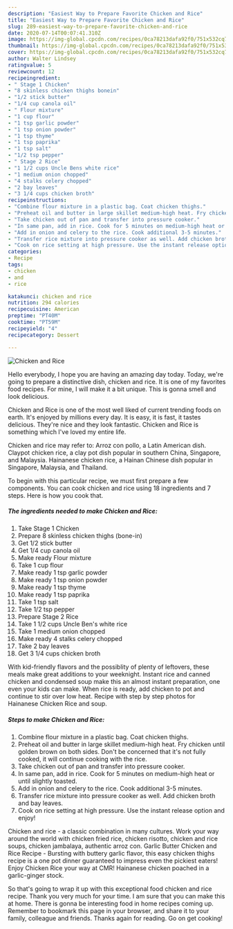 ```yaml
---
description: "Easiest Way to Prepare Favorite Chicken and Rice"
title: "Easiest Way to Prepare Favorite Chicken and Rice"
slug: 289-easiest-way-to-prepare-favorite-chicken-and-rice
date: 2020-07-14T00:07:41.310Z
image: https://img-global.cpcdn.com/recipes/0ca78213dafa92f0/751x532cq70/chicken-and-rice-recipe-main-photo.jpg
thumbnail: https://img-global.cpcdn.com/recipes/0ca78213dafa92f0/751x532cq70/chicken-and-rice-recipe-main-photo.jpg
cover: https://img-global.cpcdn.com/recipes/0ca78213dafa92f0/751x532cq70/chicken-and-rice-recipe-main-photo.jpg
author: Walter Lindsey
ratingvalue: 5
reviewcount: 12
recipeingredient:
- " Stage 1 Chicken"
- "8 skinless chicken thighs bonein"
- "1/2 stick butter"
- "1/4 cup canola oil"
- " Flour mixture"
- "1 cup flour"
- "1 tsp garlic powder"
- "1 tsp onion powder"
- "1 tsp thyme"
- "1 tsp paprika"
- "1 tsp salt"
- "1/2 tsp pepper"
- " Stage 2 Rice"
- "1 1/2 cups Uncle Bens white rice"
- "1 medium onion chopped"
- "4 stalks celery chopped"
- "2 bay leaves"
- "3 1/4 cups chicken broth"
recipeinstructions:
- "Combine flour mixture in a plastic bag. Coat chicken thighs."
- "Preheat oil and butter in large skillet medium-high heat. Fry chicken until golden brown on both sides. Don&#39;t be concerned that it&#39;s not fully cooked, it will continue cooking with the rice."
- "Take chicken out of pan and transfer into pressure cooker."
- "In same pan, add in rice. Cook for 5 minutes on medium-high heat or until slightly toasted."
- "Add in onion and celery to the rice. Cook additional 3-5 minutes."
- "Transfer rice mixture into pressure cooker as well. Add chicken broth and bay leaves."
- "Cook on rice setting at high pressure. Use the instant release option and enjoy!"
categories:
- Recipe
tags:
- chicken
- and
- rice

katakunci: chicken and rice 
nutrition: 294 calories
recipecuisine: American
preptime: "PT40M"
cooktime: "PT59M"
recipeyield: "4"
recipecategory: Dessert

---
```



![Chicken and Rice](https://img-global.cpcdn.com/recipes/0ca78213dafa92f0/751x532cq70/chicken-and-rice-recipe-main-photo.jpg)

Hello everybody, I hope you are having an amazing day today. Today, we're going to prepare a distinctive dish, chicken and rice. It is one of my favorites food recipes. For mine, I will make it a bit unique. This is gonna smell and look delicious.

Chicken and Rice is one of the most well liked of current trending foods on earth. It's enjoyed by millions every day. It is easy, it is fast, it tastes delicious. They're nice and they look fantastic. Chicken and Rice is something which I've loved my entire life.

Chicken and rice may refer to: Arroz con pollo, a Latin American dish. Claypot chicken rice, a clay pot dish popular in southern China, Singapore, and Malaysia. Hainanese chicken rice, a Hainan Chinese dish popular in Singapore, Malaysia, and Thailand.


To begin with this particular recipe, we must first prepare a few components. You can cook chicken and rice using 18 ingredients and 7 steps. Here is how you cook that.

<!--inarticleads1-->

##### The ingredients needed to make Chicken and Rice:

1. Take  Stage 1 Chicken
1. Prepare 8 skinless chicken thighs (bone-in)
1. Get 1/2 stick butter
1. Get 1/4 cup canola oil
1. Make ready  Flour mixture
1. Take 1 cup flour
1. Make ready 1 tsp garlic powder
1. Make ready 1 tsp onion powder
1. Make ready 1 tsp thyme
1. Make ready 1 tsp paprika
1. Take 1 tsp salt
1. Take 1/2 tsp pepper
1. Prepare  Stage 2 Rice
1. Take 1 1/2 cups Uncle Ben&#39;s white rice
1. Take 1 medium onion chopped
1. Make ready 4 stalks celery chopped
1. Take 2 bay leaves
1. Get 3 1/4 cups chicken broth


With kid-friendly flavors and the possiblity of plenty of leftovers, these meals make great additions to your weeknight. Instant rice and canned chicken and condensed soup make this an almost instant preparation, one even your kids can make. When rice is ready, add chicken to pot and continue to stir over low heat. Recipe with step by step photos for Hainanese Chicken Rice and soup. 

<!--inarticleads2-->

##### Steps to make Chicken and Rice:

1. Combine flour mixture in a plastic bag. Coat chicken thighs.
1. Preheat oil and butter in large skillet medium-high heat. Fry chicken until golden brown on both sides. Don&#39;t be concerned that it&#39;s not fully cooked, it will continue cooking with the rice.
1. Take chicken out of pan and transfer into pressure cooker.
1. In same pan, add in rice. Cook for 5 minutes on medium-high heat or until slightly toasted.
1. Add in onion and celery to the rice. Cook additional 3-5 minutes.
1. Transfer rice mixture into pressure cooker as well. Add chicken broth and bay leaves.
1. Cook on rice setting at high pressure. Use the instant release option and enjoy!


Chicken and rice - a classic combination in many cultures. Work your way around the world with chicken fried rice, chicken risotto, chicken and rice soups, chicken jambalaya, authentic arroz con. Garlic Butter Chicken and Rice Recipe - Bursting with buttery garlic flavor, this easy chicken thighs recipe is a one pot dinner guaranteed to impress even the pickiest eaters! Enjoy Chicken Rice your way at CMR! Hainanese chicken poached in a garlic-ginger stock. 

So that's going to wrap it up with this exceptional food chicken and rice recipe. Thank you very much for your time. I am sure that you can make this at home. There is gonna be interesting food in home recipes coming up. Remember to bookmark this page in your browser, and share it to your family, colleague and friends. Thanks again for reading. Go on get cooking!
